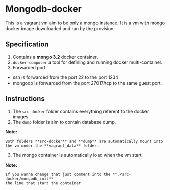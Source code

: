 # Mongodb-docker

This is a vagrant vm aim to be only a mongo instance. It is a vm with mongo docker image downloaded and ran by the provision.

## Specification

1. Contains a **mongo 3.2** docker container.
2. `docker-composer` a tool for defining and running docker multi-container.
3. Forwarded port
- ssh is forwarded from the port 22 to the port 1234
- mongodb is forwarded from the port 27017/tcp to the same guest port.

## Instructions

1. The `src-docker` folder contains everything referent to the docker images.
2. The `dump` folder is aim to contain database dump.

**Note:**
```
Both folders **src-docker** and **dump** are automatically mount into the vm onder the **vagrant_data** folder.
```

3. The mongo container is automatically load when the vm start.

**Note:**
```
If you wanna change that just comment into the **./src-docker/mongodb_init** 
the line that start the container. 
```
